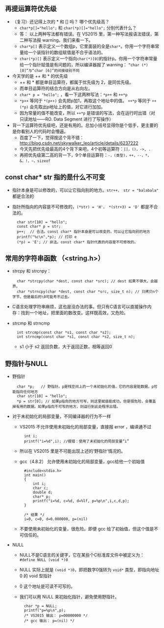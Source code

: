 ## 再提运算符优先级
* （复习）还记得上次的 * 和 [] 吗？ 哪个优先级高？
	* `char*p[]="hello";` 和 `char(*p)[]="hello";` 分别代表什么？
 	* 答： 以上两种写法都有错误。在 VS2015 里，第一种写法报语法错误，第二种写法报 warning。我们来看一下。
 	* `char*p[]` 表示定义一个数组p，它里面装的全是`char*`。你用一个字符串常量给一个装指针的数组赋值是不合乎语法的。
 	* `char(*p)[]` 表示定义一个指向`char(*)[0]`的指针p。你用一个字符串常量给一个指针赋值是有问题的，所以编译器报了 warning：
`“char (*)[0]”与“char [6]”的间接级别不同`
* 今天学的是 ++ 和 * 的优先级
	* ++ 和 * 都是单目运算符，都属于优先级为 2，是同优先级。
	* 而单目运算符的结合方向是从右向左。
	* `char* p = "hello";` ，看一下这两种写法：`*p++` 和 `++*p`
	* `*p++` 等同于 `*(p++)` 会先把p加1，再取这个地址中的值。 `++*p` 等同于 `++(*p)` 会先取出p地址上的值，对它进行加加。
	* 因为常量的值不能改变，所以 `++*p` 是错误的写法，会在运行时出错（对只读地址——RO. Data Segment 进行了写操作）
* 背一下运算符优先级吧，还是有用的。总加小括号显得你是个低手，更主要的是你看别人的代码时会懵逼。  
	* 百度了一下，觉得按这个背不错： http://blog.csdn.net/skywalker_leo/article/details/6237222
	* 今天先把优先级最高的4个背下来吧，4个初等运算符：`[]，()，->, .`
	* 再把优先级第二高的背一下，9个单目运算符：`-，(类型)，++，--，*，&，!，~，sizeof`

## const char* str 指的是什么不可变
* 指针本身是可以修改的，可以让它指向别的地方。`str++， str = "balabala"` 都是合法的
* 指针所指向的内容是不可修改的，`(*str) = 'H'， *(str+3) = 'D'` 都是不合法的。

		char str[10] = "hello";
		const char* p = str;
		p++;  // 合法。const char* 指针本身是可以改变的，可以让它指向别的地方
		printf("%c\n",*p); // 打印 e
		(*p) = 'E'; // 非法。const char* 指针代表的内容是不可修改的。

## 常用的字符串函数 （<string.h>）
* strcpy 和 strcnpy：

 		char *strcpy(char *dest, const char *src); // dest 如果不够大，会越界。
		char *strncpy(char *dest, const char *src, size_t n); // 只拷贝n个字节，但是最后的\0可能考不过去。
* C语言处理字符串麻烦，这也是没办法的事。但只有C语言可以直接操作内存：找到一个地址，把里面的数改变。这样既高效，又危险。
* strcmp 和 strncmp

		int strcmp(const char *s1, const char *s2);
		int strncmp(const char *s1, const char *s2, size_t n);
	*  s1 小于 s2 返回负数，大于返回正数，相等返回0


## 野指针与NULL
* 野指针

		char *p;   // 野指针。p是栈空间上的一个未初始化的值，它的内容是脏数据，p可能指向任何地方
		char str[10] = "hello"; 
		*p = str[0]; // 如果p指向的地方可写，则这里赋值能成功，但是很危险，会覆盖掉有用的数据。如果p指向不可写的地方，则运行到此处程序出错。

* 对于未初始化的局部变量，不同编译器的行为不一样
	* VS2015 不允许使用未初始化的局部变量，直接报 error ，编译通不过

			int i;
			printf("i=%d",i); //报错：使用了未初始化的局部变量“i”
	* 所以在 VS2015 里是不可能出现上述的‘野指针’情况的。
	* gcc（4.8.2） 允许使用未初始化的局部变量，gcc给他一个初始值
	
			#include<stdio.h>
			int main()
			{
			    int i;  
			    char c;
			    double d;
			    char* p;
			    printf("i=%d, c=%d, d=%lf, p=%p\n",i,c,d,p);
			}
			
			/* 结果 */
			i=0, c=0, d=0.000000, p=(nil)
	* 不要使用未初始化的变量，很危险。即便 gcc 给了初始值，但这个值是不可信任的。
* NULL 
	* NULL不是C语言的关键字，它在某些个C标准库文件中被定义为： `#define NULL (void *)0`
	* NULL 实际上就是 `(void *)0`，即把数字0强转为 `void*` 类型，即指向地址 0 的 void 型指针
	* 0 这个地址是可读不可写的。
	* 我们可以用 NULL 来初始化指针，避免使用野指针。
	
			char *p = NULL;
			printf("p=%p\n",p);
			/* VS2015 输出： p=00000000 */
			/* gcc 输出： p=(nil) */